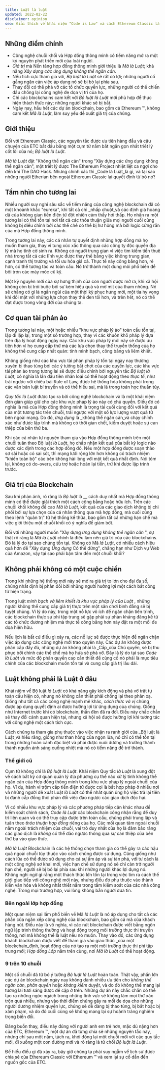 ```yaml
---
title: Luật là luật
updated: 2022-02-22
disclaimer: opinion
seo: Giải thích về khái niệm "Code is Law" và cách Ethereum Classic là một trong số ít các dự án blockchain cho phép mở ra tương lai tươi sáng này.
---
```


## Những điểm chính

- Công nghệ chuỗi khối và Hợp đồng thông minh có tiềm năng mở ra một kỷ nguyên phát triển mới của loài người.
- _Giá trị_ mà Nền tảng hợp đồng thông minh giới thiệu là _Mã là Luật_; khả năng _Xây dựng các ứng dụng không thể ngăn cản_.
- Nếu tích cực tham gia với, _Bộ luật là Luật_ sẽ rất có lợi; những người cố gắng ngăn cản việc áp dụng nó sẽ bị bỏ lại phía sau.
- Thay đổi có thể phá vỡ các tổ chức quyền lực, những người có thể chiến đấu chống lại công nghệ đe dọa vị trí của họ.
- Chỉ các blockchains cam kết với _Bộ luật là Luật_ mới phù hợp để thực hiện thách thức này; những người khác sẽ bị bắt.
- Ngày nay, hầu hết các dự án blockchain, bao gồm cả Ethereum ™, không cam kết _Mã là Luật_, làm suy yếu đề xuất giá trị của chúng.

## Giới thiệu

Đối với Ethereum Classic, các nguyên tắc được ưu tiên hàng đầu và câu chuyện của ETC bắt đầu bằng một cụm từ nắm bắt ngắn gọn nhất triết lý cốt lõi của nó; _Bộ luật là Luật_.

_Mã là Luật_ đặt "Không thể ngăn cản" trong "Xây dựng các ứng dụng không thể ngăn cản", một triết lý được The Ethereum Project nhiệt liệt ca ngợi cho đến khi The DAO Hack. Nhưng chính xác thì _Code là Luật_là gì, và tại sao những người Etherian bên ngoài Ethereum Classic lại quyết định từ bỏ nó?

## Tầm nhìn cho tương lai

Nhiều người suy nghĩ sâu sắc về tiềm năng của công nghệ blockchain đã có một khoảnh khắc "eureka", khi tất cả chỉ _nhấp chuột_và các định giá hoang dã của không gian tiền điện tử đột nhiên cảm thấy hơi thấp. Họ nhận ra một tương lai có thể tồn tại nơi tất cả các thỏa thuận giữa mọi người cuối cùng không bị điều chỉnh bởi các thể chế có thể bị hư hỏng mà bởi logic cứng rắn của mã Hợp đồng thông minh.

Trong tương lai này, các cá nhân tự quyết định những hợp đồng mà họ muốn tham gia, thay vì tung xúc xắc thông qua các công ty độc quyền địa lý mà họ tình cờ sinh ra. Không có người trung gian vì việc tìm kiếm tiền thuê nhà trong tất cả các lĩnh vực được thay thế bằng việc không trung gian, cạnh tranh thị trường và tối ưu hóa giá cả. Thực tế này công bằng hơn, rẻ hơn, có thể tương tác và toàn cầu. Nó trở thành một dung môi phổ biến để bôi trơn các máy móc cũ kỹ.

Một kỷ nguyên mới của sự hưng thịnh của con người được mở ra, khi xã hội không còn bị trói buộc bởi sự kém hiệu quả và mờ mịt của tham nhũng. Nó sẽ chẳng có gì là ngắn ngủi của một thời kỳ phục hưng mới, một tia hy vọng khi đối mặt với những lựa chọn thay thế đen tối hơn, và trên hết, nó có thể đạt được trong vòng đời của chúng ta.

## Cơ quan tài phán ảo

Trong tương lai này, một hoặc nhiều "khu vực pháp lý ảo" toàn cầu tồn tại, lặp đi lặp lại, trong một số trường hợp, thay vì các khuôn khổ pháp lý dựa trên địa lý hoạt động ngày nay. Các khu vực pháp lý mới này sẽ được ưu tiên hơn vì họ cung cấp thứ mà các lựa chọn thay thế truyền thống của họ không thể cung cấp nhất quán: tính minh bạch, công bằng và liêm khiết.

Không giống như các khu vực tài phán pháp lý tồn tại ngày nay thường xuyên bị thao túng bởi các ý tưởng bất chợt của các quyền lực, các khu vực tài phán ảo trong tương lai sẽ được điều chỉnh bởi nguyên tắc _Bộ luật là Luật_, có nghĩa là lần đầu tiên nhân loại có thể hoạt động theo _thực tế_, như trái ngược với chiêu bài Rule of Law, được hệ thống hóa không phải trong các văn bản luật bí truyền và có thể hiểu sai, mà là trong toán học thuần túy.

_Quy tắc là Luật_ được tạo ra bởi công nghệ blockchain và là một khái niệm đơn giản giúp giữ cho các khu vực pháp lý ảo này có chủ quyền. Điều đó có nghĩa là mã của Hợp đồng thông minh là trọng tài cuối cùng đối với kết quả của một tương tác trên chuỗi, trái ngược với một số lực lượng vượt quá từ bên ngoài mạng. Do đó, _ứng dụng_ là _không thể ngăn cản_và chạy chính xác như được lập trình mà không có thời gian chết, kiểm duyệt hoặc sự can thiệp của bên thứ ba.

Khi các cá nhân tự nguyện tham gia vào Hợp đồng thông minh trên một chuỗi tuân theo Bộ luật _là Luật_, họ chấp nhận kết quả của bất kỳ logic nào được xác định trong các hợp đồng đó. Nếu một hợp đồng được soạn thảo sơ sài hoặc có sai sót, thì mạng lưới rộng lớn hơn không có trách nhiệm "khiến toàn bộ" các bên không hài lòng với một kết quả nhất định. Nói tóm lại, không có do-overs, cứu trợ hoặc hoàn lại tiền, trừ khi được lập trình trước.

## Giá trị của Blockchain

Sau khi phản ánh, rõ ràng là _Bộ luật_ là __ cách duy nhất mà Hợp đồng thông minh có thể được giải thích một cách công bằng hoặc hữu ích. Trên các chuỗi khối không đề cao _Mã là Luật_, kết quả của các giao dịch không bị chi phối bởi sự lựa chọn của cá nhân thông qua mã hợp đồng, mà cuối cùng theo lệnh "quản trị" từ hệ thống kế thừa, bao gồm tất cả những hạn chế mà việc giới thiệu một chuỗi khối có ý nghĩa để giảm bớt.

Đối với những người muốn "Xây dựng _ứng dụng không thể ngăn cản_ ", sự thật rõ ràng là _Mã là Luật_ chính là điều làm nên giá trị của các blockchains. Đó là lý do tại sao chúng tồn tại. Không có Mã _là Luật_, có nhiều cách hiệu quả hơn để "Xây dựng _Ứng dụng_ Có thể dừng", chẳng hạn như Dịch vụ Web của Amazon, vậy tại sao phải bận tâm đến một chuỗi khối?

## Không phải không có một cuộc chiến

Trong khi những hệ thống mới này sẽ mở ra giá trị to lớn cho đại đa số, chúng nhất định bị phản đối bởi những người hưởng lợi một cách bất công từ hiện trạng.

Trong luật _minh bạch và liêm khiết là khu vực pháp lý của Luật_ , những người không thể cung cấp giá trị thực trên một sân chơi bình đẳng sẽ bị tuyệt chủng. Vì lý do này, trong một nỗ lực vô ích để ngăn chặn tiến trình, các blockchain thực sự phi tập trung sẽ gặp phải sự phản kháng đáng kể từ các tổ chức đương nhiệm mà thực tế công bằng hơn này đặt ra một mối đe dọa hiện hữu.

Nếu lịch là bất cứ điều gì xảy ra, các nỗ lực sẽ được thực hiện để ngăn chặn việc áp dụng các công nghệ mới trao quyền này. Các dự án không được phân cấp đầy đủ, những dự án không phải là _Cấp_của Chủ quyền, sẽ bị thu phục bởi chính các thể chế mà họ hứa sẽ phá vỡ. Đây là lý do tại sao _Code là Luật_ và mức độ phân quyền cao cần thiết để củng cố nó phải là mục tiêu chính của các blockchain muốn tồn tại và cung cấp giá trị lâu dài.

## Luật không phải là Luật ở đâu

Khái niệm về Bộ luật _là Luật_ có khả năng gây kích động và phá vỡ trật tự toàn cầu hiện có, nhưng nó không cần thiết phải chống lại theo phản xạ. Giống như tất cả các công nghệ mạnh mẽ khác, _cách thức và vị_ chúng được áp dụng quyết định ai được hưởng lợi từ ứng dụng của chúng. Giống như Internet trước khi có blockchain, thần đèn đã ra đời. Điều này chắc chắn sẽ thay đổi cảnh quan hiện tại, nhưng xã hội sẽ được hưởng lợi khi tương tác với công nghệ một cách tích cực.

Cách chúng ta tham gia phụ thuộc vào việc nhận ra ranh giới của _Bộ luật là Luật_và hiểu rằng, giống như than hồng của ngọn lửa, nó chỉ có thể tồn tại trong những hoàn cảnh đặc biệt và phải được nuôi dưỡng và trưởng thành thành nguồn ánh sáng cuồng nhiệt mà nó có tiềm năng để trở thành.

### Thế giới cũ

Cụm từ không chỉ là _Bộ luật là Luật_. Khái niệm Quy tắc _là Luật_ là xung đột về cách bất kỳ cơ quan quản lý địa phương cụ thể nào xử lý tính không thể ngăn cản của Hợp đồng thông minh trong khu vực pháp lý ngoài chuỗi của họ. Ví dụ, hành vi trộm cắp tiền điện tử được coi là bất hợp pháp ở nhiều nơi và những người đề xuất Luật _là Luật_ có thể nhất quán ủng hộ việc trả lại tiền bị đánh cắp đồng thời phản đối việc đảo ngược các giao dịch độc hại.

Vì có nhiều khu vực pháp lý và các phương pháp tiếp cận khác nhau để kiểm soát chính sách, *Code là Luật* các blockchain công nhận rằng để duy trì liên quan và có thể truy cập được trên toàn cầu, chúng phải trung lập và tuân theo *thỏa thuận hợp đồng* riêng của họ. Các mối quan tâm ngoài chuỗi nằm ngoài trách nhiệm của chuỗi, vai trò duy nhất của họ là đảm bảo rằng các giao dịch là _không_ có thể đảo ngược thông qua sự can thiệp của bên thứ ba vào giao thức.

_Mã là Luật_ Blockchain là các hệ thống chọn tham gia có thể gây ra các hậu quả ngoài chuỗi tùy thuộc vào cách chúng được sử dụng. Cũng giống như cách lửa có thể được sử dụng cho cả sự ấm áp và sự tàn phá, với tư cách là một công nghệ sơ khai mới, việc hạn chế sử dụng nó sẽ chỉ cản trở người hạn chế, người sẽ bị bỏ lại phía sau khi những người khác lợi dụng nó. Không nghi ngờ gì rằng một thách thức lớn tồn tại trong việc tìm ra cách thế giới giao tiếp với công nghệ mới này, nhưng điều đó phụ thuộc vào thành kiến văn hóa và không nhất thiết nằm trong tầm kiểm soát của các nhà công nghệ. Trong mọi trường hợp, vui lòng không bắn người đưa tin.

### Bên ngoài lớp hợp đồng

Một quan niệm sai lầm phổ biến về Mã _là Luật_ là nó áp dụng cho tất cả các phần của ngăn xếp công nghệ của blockchain, bao gồm cả mã của khách hàng nút. Điều này là vô nghĩa, vì các nút blockchain được viết bằng ngôn ngữ lập trình thông thường và hoạt động trong môi trường thực thi truyền thống, nơi mã không thể là luật nếu nó muốn. Thay vào đó, các ứng dụng khách blockchain được viết để tham gia vào giao thức _của một blockchain_định, hoạt động của nó tạo ra một môi trường thực thi phi tập trung mới; _Hợp đồng Lớp_ nằm trên cùng, nơi _Mã là Luật_ có thể hoạt động.

### 9 trên 10 chuỗi

Một số chuỗi đã từ bỏ ý tưởng _Bộ luật là Luật_ hoàn toàn. Thật vậy, phần lớn các dự án blockchain ngày nay không dành nhiều ưu tiên cho _không thể ngăn cản_, _phân quyền_ hoặc _kháng kiểm duyệt_, và do đó không thể mang lại tương lai tươi sáng được đề cập ở trên. Những dự án này chắc chắn có thể tạo ra những ngóc ngách trong những lĩnh vực sẽ không làm mọi thứ xáo trộn quá nhiều, nhưng vào thời điểm chúng gây ra mối đe dọa cho những người đương nhiệm quyền lực, chúng sẽ dễ dàng bị thao túng, bị bắt hoặc bị xâm phạm, và do đó cuối cùng sẽ không mang lại sự hoành tráng nghiêm trọng biến đổi.

Đáng buồn thay, điều này đúng với người anh em trẻ hơn, mặc dù nặng hơn của ETC, Ethereum ™, một dự án đã từng chia sẻ những nguyên tắc này, nhưng chỉ sau một năm, tách ra, khởi động lại một chuỗi mới với các quy tắc mới, đi xuống một con đường mới và rõ ràng là từ chối _Bộ luật là Luật_.

Để hiểu điều gì đã xảy ra, bây giờ chúng ta phải suy ngẫm về lịch sử được chia sẻ của Ethereum Classic với Ethereum ™ và xem lại sự cố dẫn đến nguồn gốc của ETC.
